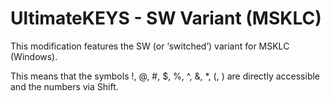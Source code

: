 # UltimateKEYS - SW Variant (MSKLC)

This modification features the SW (or ‘switched’) variant for MSKLC (Windows).

This means that the symbols !, @, #, $, %, ^, &, \*, (, ) are directly accessible and the numbers via Shift.
